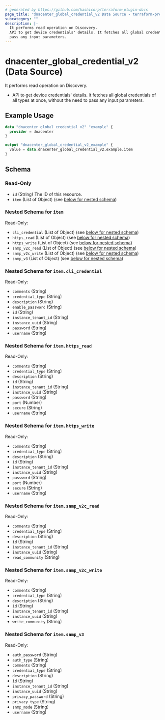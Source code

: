 ```yaml
---
# generated by https://github.com/hashicorp/terraform-plugin-docs
page_title: "dnacenter_global_credential_v2 Data Source - terraform-provider-dnacenter"
subcategory: ""
description: |-
  It performs read operation on Discovery.
  API to get device credentials' details. It fetches all global credentials of all types at once, without the need to
  pass any input parameters.
---
```


# dnacenter_global_credential_v2 (Data Source)

It performs read operation on Discovery.

- API to get device credentials' details. It fetches all global credentials of all types at once, without the need to
pass any input parameters.

## Example Usage

```terraform
data "dnacenter_global_credential_v2" "example" {
  provider = dnacenter
}

output "dnacenter_global_credential_v2_example" {
  value = data.dnacenter_global_credential_v2.example.item
}
```

<!-- schema generated by tfplugindocs -->
## Schema

### Read-Only

- `id` (String) The ID of this resource.
- `item` (List of Object) (see [below for nested schema](#nestedatt--item))

<a id="nestedatt--item"></a>
### Nested Schema for `item`

Read-Only:

- `cli_credential` (List of Object) (see [below for nested schema](#nestedobjatt--item--cli_credential))
- `https_read` (List of Object) (see [below for nested schema](#nestedobjatt--item--https_read))
- `https_write` (List of Object) (see [below for nested schema](#nestedobjatt--item--https_write))
- `snmp_v2c_read` (List of Object) (see [below for nested schema](#nestedobjatt--item--snmp_v2c_read))
- `snmp_v2c_write` (List of Object) (see [below for nested schema](#nestedobjatt--item--snmp_v2c_write))
- `snmp_v3` (List of Object) (see [below for nested schema](#nestedobjatt--item--snmp_v3))

<a id="nestedobjatt--item--cli_credential"></a>
### Nested Schema for `item.cli_credential`

Read-Only:

- `comments` (String)
- `credential_type` (String)
- `description` (String)
- `enable_password` (String)
- `id` (String)
- `instance_tenant_id` (String)
- `instance_uuid` (String)
- `password` (String)
- `username` (String)


<a id="nestedobjatt--item--https_read"></a>
### Nested Schema for `item.https_read`

Read-Only:

- `comments` (String)
- `credential_type` (String)
- `description` (String)
- `id` (String)
- `instance_tenant_id` (String)
- `instance_uuid` (String)
- `password` (String)
- `port` (Number)
- `secure` (String)
- `username` (String)


<a id="nestedobjatt--item--https_write"></a>
### Nested Schema for `item.https_write`

Read-Only:

- `comments` (String)
- `credential_type` (String)
- `description` (String)
- `id` (String)
- `instance_tenant_id` (String)
- `instance_uuid` (String)
- `password` (String)
- `port` (Number)
- `secure` (String)
- `username` (String)


<a id="nestedobjatt--item--snmp_v2c_read"></a>
### Nested Schema for `item.snmp_v2c_read`

Read-Only:

- `comments` (String)
- `credential_type` (String)
- `description` (String)
- `id` (String)
- `instance_tenant_id` (String)
- `instance_uuid` (String)
- `read_community` (String)


<a id="nestedobjatt--item--snmp_v2c_write"></a>
### Nested Schema for `item.snmp_v2c_write`

Read-Only:

- `comments` (String)
- `credential_type` (String)
- `description` (String)
- `id` (String)
- `instance_tenant_id` (String)
- `instance_uuid` (String)
- `write_community` (String)


<a id="nestedobjatt--item--snmp_v3"></a>
### Nested Schema for `item.snmp_v3`

Read-Only:

- `auth_password` (String)
- `auth_type` (String)
- `comments` (String)
- `credential_type` (String)
- `description` (String)
- `id` (String)
- `instance_tenant_id` (String)
- `instance_uuid` (String)
- `privacy_password` (String)
- `privacy_type` (String)
- `snmp_mode` (String)
- `username` (String)
